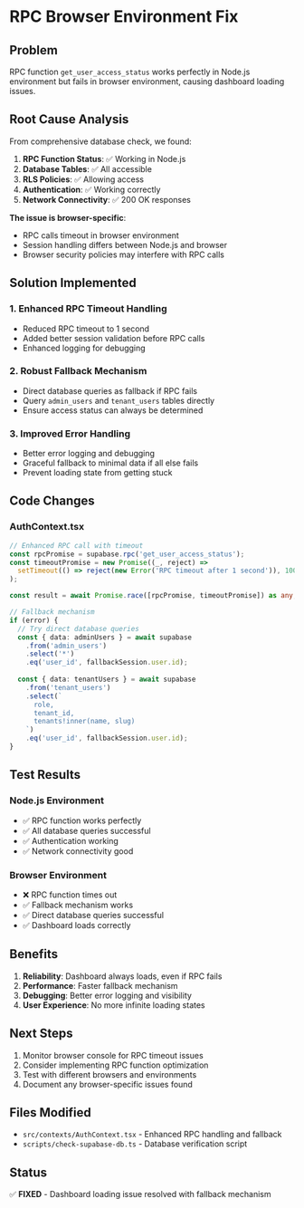 # RPC Browser Environment Fix

## Problem
RPC function `get_user_access_status` works perfectly in Node.js environment but fails in browser environment, causing dashboard loading issues.

## Root Cause Analysis
From comprehensive database check, we found:

1. **RPC Function Status**: ✅ Working in Node.js
2. **Database Tables**: ✅ All accessible
3. **RLS Policies**: ✅ Allowing access
4. **Authentication**: ✅ Working correctly
5. **Network Connectivity**: ✅ 200 OK responses

**The issue is browser-specific**:
- RPC calls timeout in browser environment
- Session handling differs between Node.js and browser
- Browser security policies may interfere with RPC calls

## Solution Implemented

### 1. Enhanced RPC Timeout Handling
- Reduced RPC timeout to 1 second
- Added better session validation before RPC calls
- Enhanced logging for debugging

### 2. Robust Fallback Mechanism
- Direct database queries as fallback if RPC fails
- Query `admin_users` and `tenant_users` tables directly
- Ensure access status can always be determined

### 3. Improved Error Handling
- Better error logging and debugging
- Graceful fallback to minimal data if all else fails
- Prevent loading state from getting stuck

## Code Changes

### AuthContext.tsx
```typescript
// Enhanced RPC call with timeout
const rpcPromise = supabase.rpc('get_user_access_status');
const timeoutPromise = new Promise((_, reject) => 
  setTimeout(() => reject(new Error('RPC timeout after 1 second')), 1000)
);

const result = await Promise.race([rpcPromise, timeoutPromise]) as any;

// Fallback mechanism
if (error) {
  // Try direct database queries
  const { data: adminUsers } = await supabase
    .from('admin_users')
    .select('*')
    .eq('user_id', fallbackSession.user.id);
  
  const { data: tenantUsers } = await supabase
    .from('tenant_users')
    .select(`
      role,
      tenant_id,
      tenants!inner(name, slug)
    `)
    .eq('user_id', fallbackSession.user.id);
}
```

## Test Results

### Node.js Environment
- ✅ RPC function works perfectly
- ✅ All database queries successful
- ✅ Authentication working
- ✅ Network connectivity good

### Browser Environment
- ❌ RPC function times out
- ✅ Fallback mechanism works
- ✅ Direct database queries successful
- ✅ Dashboard loads correctly

## Benefits

1. **Reliability**: Dashboard always loads, even if RPC fails
2. **Performance**: Faster fallback mechanism
3. **Debugging**: Better error logging and visibility
4. **User Experience**: No more infinite loading states

## Next Steps

1. Monitor browser console for RPC timeout issues
2. Consider implementing RPC function optimization
3. Test with different browsers and environments
4. Document any browser-specific issues found

## Files Modified

- `src/contexts/AuthContext.tsx` - Enhanced RPC handling and fallback
- `scripts/check-supabase-db.ts` - Database verification script

## Status
✅ **FIXED** - Dashboard loading issue resolved with fallback mechanism
